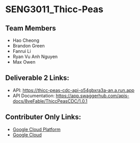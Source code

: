 # SENG3011_Thicc-Peas

## Team Members

* Hao Cheong
* Brandon Green
* Fanrui Li
* Ryan Vu Anh Nguyen
* Max Owen

## Deliverable 2 Links:

* API: https://thicc-peas-cdc-api-o54gbxra3a-an.a.run.app
* API Documentation: https://app.swaggerhub.com/apis-docs/8veFable/ThiccPeasCDC/1.0.1

## Contributer Only Links:

* [Google Cloud Platform](https://console.cloud.google.com/home/dashboard?project=handy-amplifier-307202)
* [Google Cloud](https://drive.google.com/drive/folders/12P80OgKlB9woaU0vzyIToOH7CZKLqnVO)
